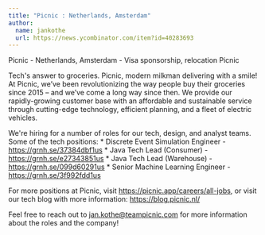 ```yaml
---
title: "Picnic : Netherlands, Amsterdam"
author:
  name: jankothe
  url: https://news.ycombinator.com/item?id=40283693
---
```

Picnic - Netherlands, Amsterdam - Visa sponsorship, relocation Picnic

Tech&#x27;s answer to groceries. Picnic, modern milkman delivering with a smile!
At Picnic, we’ve been revolutionizing the way people buy their groceries since 2015 – and we’ve come a long way since then. We provide our rapidly-growing customer base with an affordable and sustainable service through cutting-edge technology, efficient planning, and a fleet of electric vehicles.

We&#x27;re hiring for a number of roles for our tech, design, and analyst teams. Some of the tech positions: * Discrete Event Simulation Engineer - <a href="https:&#x2F;&#x2F;grnh.se&#x2F;37384dbf1us" rel="nofollow">https:&#x2F;&#x2F;grnh.se&#x2F;37384dbf1us</a> * Java Tech Lead (Consumer) - <a href="https:&#x2F;&#x2F;grnh.se&#x2F;e27343851us" rel="nofollow">https:&#x2F;&#x2F;grnh.se&#x2F;e27343851us</a> * Java Tech Lead (Warehouse) - <a href="https:&#x2F;&#x2F;grnh.se&#x2F;099d60291us" rel="nofollow">https:&#x2F;&#x2F;grnh.se&#x2F;099d60291us</a> * Senior Machine Learning Engineer - <a href="https:&#x2F;&#x2F;grnh.se&#x2F;3f992fdd1us" rel="nofollow">https:&#x2F;&#x2F;grnh.se&#x2F;3f992fdd1us</a>

For more positions at Picnic, visit <a href="https:&#x2F;&#x2F;picnic.app&#x2F;careers&#x2F;all-jobs" rel="nofollow">https:&#x2F;&#x2F;picnic.app&#x2F;careers&#x2F;all-jobs</a>, or visit our tech blog with more information: <a href="https:&#x2F;&#x2F;blog.picnic.nl&#x2F;" rel="nofollow">https:&#x2F;&#x2F;blog.picnic.nl&#x2F;</a>

Feel free to reach out to jan.kothe@teampicnic.com for more information about the roles and the company!
